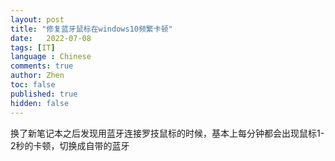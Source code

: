 ```yaml
---
layout: post
title: "修复蓝牙鼠标在windows10频繁卡顿"
date:   2022-07-08
tags: [IT]
language : Chinese
comments: true
author: Zhen
toc: false
published: true
hidden: false
---
```

换了新笔记本之后发现用蓝牙连接罗技鼠标的时候，基本上每分钟都会出现鼠标1-2秒的卡顿，切换成自带的蓝牙
<!--stackedit_data:
eyJoaXN0b3J5IjpbLTE0ODUxNjc1ODFdfQ==
-->